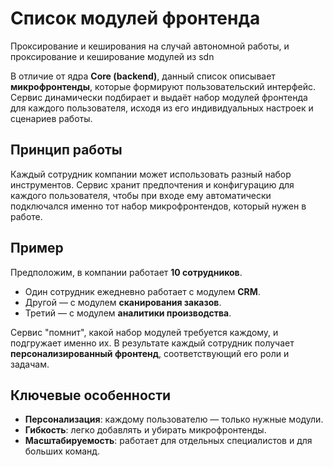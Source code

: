 
# Список модулей фронтенда

Проксирование и кеширования на случай автономной работы, и  проксирование и кеширование модулей из sdn

В отличие от ядра **Core (backend)**, данный список описывает **микрофронтенды**, которые формируют пользовательский интерфейс.
Сервис динамически подбирает и выдаёт набор модулей фронтенда для каждого пользователя, исходя из его индивидуальных настроек и сценариев работы.

## Принцип работы

Каждый сотрудник компании может использовать разный набор инструментов.
Сервис хранит предпочтения и конфигурацию для каждого пользователя, чтобы при входе ему автоматически подключался именно тот набор микрофронтендов, который нужен в работе.

## Пример

Предположим, в компании работает **10 сотрудников**.

* Один сотрудник ежедневно работает с модулем **CRM**.
* Другой — с модулем **сканирования заказов**.
* Третий — с модулем **аналитики производства**.

Сервис "помнит", какой набор модулей требуется каждому, и подгружает именно их.
В результате каждый сотрудник получает **персонализированный фронтенд**, соответствующий его роли и задачам.

## Ключевые особенности

* **Персонализация**: каждому пользователю — только нужные модули.
* **Гибкость**: легко добавлять и убирать микрофронтенды.
* **Масштабируемость**: работает для отдельных специалистов и для больших команд.

